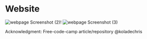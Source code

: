 # Website
![webpage Screenshot (2)](https://user-images.githubusercontent.com/105683794/172463405-cb4769ac-47c7-4827-b953-80cd4f8c13c9.png)!
![webpage Screenshot (3)](https://user-images.githubusercontent.com/105683794/172463574-29697ee1-f324-4d76-9fd2-a05aa6639f35.png)

Acknowledgment:
Free-code-camp article/repository @koladechris 
